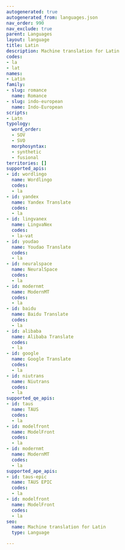 ```yaml
---
autogenerated: true
autogenerated_from: languages.json
nav_order: 990
nav_exclude: true
parent: Languages
layout: language
title: Latin
description: Machine translation for Latin
codes:
- la
- lat
names:
- Latin
family:
- slug: romance
  name: Romance
- slug: indo-european
  name: Indo-European
scripts:
- Latn
typology:
  word_order:
  - SOV
  - SVO
  morphosyntax:
  - synthetic
  - fusional
territories: []
supported_apis:
- id: wordlingo
  name: Wordlingo
  codes:
  - la
- id: yandex
  name: Yandex Translate
  codes:
  - la
- id: lingvanex
  name: LingvaNex
  codes:
  - la-vat
- id: youdao
  name: Youdao Translate
  codes:
  - la
- id: neuralspace
  name: NeuralSpace
  codes:
  - la
- id: modernmt
  name: ModernMT
  codes:
  - la
- id: baidu
  name: Baidu Translate
  codes:
  - la
- id: alibaba
  name: Alibaba Translate
  codes:
  - la
- id: google
  name: Google Translate
  codes:
  - la
- id: niutrans
  name: Niutrans
  codes:
  - la
supported_qe_apis:
- id: taus
  name: TAUS
  codes:
  - la
- id: modelfront
  name: ModelFront
  codes:
  - la
- id: modernmt
  name: ModernMT
  codes:
  - la
supported_ape_apis:
- id: taus-epic
  name: TAUS EPIC
  codes:
  - la
- id: modelfront
  name: ModelFront
  codes:
  - la
seo:
  name: Machine translation for Latin
  type: Language

---
```


